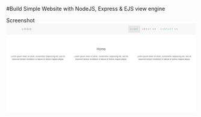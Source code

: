 #Build Simple Website with NodeJS, Express & EJS view engine

Screenshot
<img src="public/img/screenshot.png">
